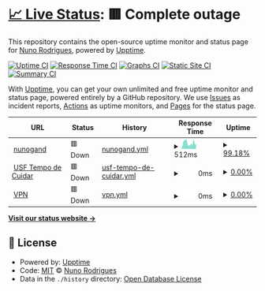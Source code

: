 # [📈 Live Status](https://nunogand.com): <!--live status--> **🟥 Complete outage**

This repository contains the open-source uptime monitor and status page for [Nuno Rodrigues](nunogand.github.io), powered by [Upptime](https://github.com/upptime/upptime).

[![Uptime CI](https://github.com/nunogand/upptime/workflows/Uptime%20CI/badge.svg)](https://github.com/nunogand/upptime/actions?query=workflow%3A%22Uptime+CI%22)
[![Response Time CI](https://github.com/nunogand/upptime/workflows/Response%20Time%20CI/badge.svg)](https://github.com/nunogand/upptime/actions?query=workflow%3A%22Response+Time+CI%22)
[![Graphs CI](https://github.com/nunogand/upptime/workflows/Graphs%20CI/badge.svg)](https://github.com/nunogand/upptime/actions?query=workflow%3A%22Graphs+CI%22)
[![Static Site CI](https://github.com/nunogand/upptime/workflows/Static%20Site%20CI/badge.svg)](https://github.com/nunogand/upptime/actions?query=workflow%3A%22Static+Site+CI%22)
[![Summary CI](https://github.com/nunogand/upptime/workflows/Summary%20CI/badge.svg)](https://github.com/nunogand/upptime/actions?query=workflow%3A%22Summary+CI%22)

With [Upptime](https://upptime.js.org), you can get your own unlimited and free uptime monitor and status page, powered entirely by a GitHub repository. We use [Issues](https://github.com/nunogand/upptime/issues) as incident reports, [Actions](https://github.com/nunogand/upptime/actions) as uptime monitors, and [Pages](https://nunogand.com) for the status page.

<!--start: status pages-->
<!-- This summary is generated by Upptime (https://github.com/upptime/upptime) -->
<!-- Do not edit this manually, your changes will be overwritten -->
<!-- prettier-ignore -->
| URL | Status | History | Response Time | Uptime |
| --- | ------ | ------- | ------------- | ------ |
| <img alt="" src="https://icons.duckduckgo.com/ip3/nunogand.com.ico" height="13"> [nunogand](https://nunogand.com) | 🟥 Down | [nunogand.yml](https://github.com/nunogand/uptime/commits/HEAD/history/nunogand.yml) | <details><summary><img alt="Response time graph" src="./graphs/nunogand/response-time-week.png" height="20"> 512ms</summary><br><a href="https://nunogand.github.io/uptime/history/nunogand"><img alt="Response time 407" src="https://img.shields.io/endpoint?url=https%3A%2F%2Fraw.githubusercontent.com%2Fnunogand%2Fuptime%2FHEAD%2Fapi%2Fnunogand%2Fresponse-time.json"></a><br><a href="https://nunogand.github.io/uptime/history/nunogand"><img alt="24-hour response time 408" src="https://img.shields.io/endpoint?url=https%3A%2F%2Fraw.githubusercontent.com%2Fnunogand%2Fuptime%2FHEAD%2Fapi%2Fnunogand%2Fresponse-time-day.json"></a><br><a href="https://nunogand.github.io/uptime/history/nunogand"><img alt="7-day response time 512" src="https://img.shields.io/endpoint?url=https%3A%2F%2Fraw.githubusercontent.com%2Fnunogand%2Fuptime%2FHEAD%2Fapi%2Fnunogand%2Fresponse-time-week.json"></a><br><a href="https://nunogand.github.io/uptime/history/nunogand"><img alt="30-day response time 475" src="https://img.shields.io/endpoint?url=https%3A%2F%2Fraw.githubusercontent.com%2Fnunogand%2Fuptime%2FHEAD%2Fapi%2Fnunogand%2Fresponse-time-month.json"></a><br><a href="https://nunogand.github.io/uptime/history/nunogand"><img alt="1-year response time 425" src="https://img.shields.io/endpoint?url=https%3A%2F%2Fraw.githubusercontent.com%2Fnunogand%2Fuptime%2FHEAD%2Fapi%2Fnunogand%2Fresponse-time-year.json"></a></details> | <details><summary><a href="https://nunogand.github.io/uptime/history/nunogand">99.18%</a></summary><a href="https://nunogand.github.io/uptime/history/nunogand"><img alt="All-time uptime 99.98%" src="https://img.shields.io/endpoint?url=https%3A%2F%2Fraw.githubusercontent.com%2Fnunogand%2Fuptime%2FHEAD%2Fapi%2Fnunogand%2Fuptime.json"></a><br><a href="https://nunogand.github.io/uptime/history/nunogand"><img alt="24-hour uptime 100.00%" src="https://img.shields.io/endpoint?url=https%3A%2F%2Fraw.githubusercontent.com%2Fnunogand%2Fuptime%2FHEAD%2Fapi%2Fnunogand%2Fuptime-day.json"></a><br><a href="https://nunogand.github.io/uptime/history/nunogand"><img alt="7-day uptime 99.18%" src="https://img.shields.io/endpoint?url=https%3A%2F%2Fraw.githubusercontent.com%2Fnunogand%2Fuptime%2FHEAD%2Fapi%2Fnunogand%2Fuptime-week.json"></a><br><a href="https://nunogand.github.io/uptime/history/nunogand"><img alt="30-day uptime 99.72%" src="https://img.shields.io/endpoint?url=https%3A%2F%2Fraw.githubusercontent.com%2Fnunogand%2Fuptime%2FHEAD%2Fapi%2Fnunogand%2Fuptime-month.json"></a><br><a href="https://nunogand.github.io/uptime/history/nunogand"><img alt="1-year uptime 99.97%" src="https://img.shields.io/endpoint?url=https%3A%2F%2Fraw.githubusercontent.com%2Fnunogand%2Fuptime%2FHEAD%2Fapi%2Fnunogand%2Fuptime-year.json"></a></details>
| <img alt="" src="https://icons.duckduckgo.com/ip3/null.ico" height="13"> [USF Tempo de Cuidar](https:www.usftempodecuidar.pt) | 🟥 Down | [usf-tempo-de-cuidar.yml](https://github.com/nunogand/uptime/commits/HEAD/history/usf-tempo-de-cuidar.yml) | <details><summary><img alt="Response time graph" src="./graphs/usf-tempo-de-cuidar/response-time-week.png" height="20"> 0ms</summary><br><a href="https://nunogand.github.io/uptime/history/usf-tempo-de-cuidar"><img alt="Response time 0" src="https://img.shields.io/endpoint?url=https%3A%2F%2Fraw.githubusercontent.com%2Fnunogand%2Fuptime%2FHEAD%2Fapi%2Fusf-tempo-de-cuidar%2Fresponse-time.json"></a><br><a href="https://nunogand.github.io/uptime/history/usf-tempo-de-cuidar"><img alt="24-hour response time 0" src="https://img.shields.io/endpoint?url=https%3A%2F%2Fraw.githubusercontent.com%2Fnunogand%2Fuptime%2FHEAD%2Fapi%2Fusf-tempo-de-cuidar%2Fresponse-time-day.json"></a><br><a href="https://nunogand.github.io/uptime/history/usf-tempo-de-cuidar"><img alt="7-day response time 0" src="https://img.shields.io/endpoint?url=https%3A%2F%2Fraw.githubusercontent.com%2Fnunogand%2Fuptime%2FHEAD%2Fapi%2Fusf-tempo-de-cuidar%2Fresponse-time-week.json"></a><br><a href="https://nunogand.github.io/uptime/history/usf-tempo-de-cuidar"><img alt="30-day response time 0" src="https://img.shields.io/endpoint?url=https%3A%2F%2Fraw.githubusercontent.com%2Fnunogand%2Fuptime%2FHEAD%2Fapi%2Fusf-tempo-de-cuidar%2Fresponse-time-month.json"></a><br><a href="https://nunogand.github.io/uptime/history/usf-tempo-de-cuidar"><img alt="1-year response time 0" src="https://img.shields.io/endpoint?url=https%3A%2F%2Fraw.githubusercontent.com%2Fnunogand%2Fuptime%2FHEAD%2Fapi%2Fusf-tempo-de-cuidar%2Fresponse-time-year.json"></a></details> | <details><summary><a href="https://nunogand.github.io/uptime/history/usf-tempo-de-cuidar">0.00%</a></summary><a href="https://nunogand.github.io/uptime/history/usf-tempo-de-cuidar"><img alt="All-time uptime 0.00%" src="https://img.shields.io/endpoint?url=https%3A%2F%2Fraw.githubusercontent.com%2Fnunogand%2Fuptime%2FHEAD%2Fapi%2Fusf-tempo-de-cuidar%2Fuptime.json"></a><br><a href="https://nunogand.github.io/uptime/history/usf-tempo-de-cuidar"><img alt="24-hour uptime 0.00%" src="https://img.shields.io/endpoint?url=https%3A%2F%2Fraw.githubusercontent.com%2Fnunogand%2Fuptime%2FHEAD%2Fapi%2Fusf-tempo-de-cuidar%2Fuptime-day.json"></a><br><a href="https://nunogand.github.io/uptime/history/usf-tempo-de-cuidar"><img alt="7-day uptime 0.00%" src="https://img.shields.io/endpoint?url=https%3A%2F%2Fraw.githubusercontent.com%2Fnunogand%2Fuptime%2FHEAD%2Fapi%2Fusf-tempo-de-cuidar%2Fuptime-week.json"></a><br><a href="https://nunogand.github.io/uptime/history/usf-tempo-de-cuidar"><img alt="30-day uptime 1.38%" src="https://img.shields.io/endpoint?url=https%3A%2F%2Fraw.githubusercontent.com%2Fnunogand%2Fuptime%2FHEAD%2Fapi%2Fusf-tempo-de-cuidar%2Fuptime-month.json"></a><br><a href="https://nunogand.github.io/uptime/history/usf-tempo-de-cuidar"><img alt="1-year uptime 0.00%" src="https://img.shields.io/endpoint?url=https%3A%2F%2Fraw.githubusercontent.com%2Fnunogand%2Fuptime%2FHEAD%2Fapi%2Fusf-tempo-de-cuidar%2Fuptime-year.json"></a></details>
| <img alt="" src="https://icons.duckduckgo.com/ip3/nunogand.asuscomm.com.ico" height="13"> [VPN](https://nunogand.asuscomm.com) | 🟥 Down | [vpn.yml](https://github.com/nunogand/uptime/commits/HEAD/history/vpn.yml) | <details><summary><img alt="Response time graph" src="./graphs/vpn/response-time-week.png" height="20"> 0ms</summary><br><a href="https://nunogand.github.io/uptime/history/vpn"><img alt="Response time 0" src="https://img.shields.io/endpoint?url=https%3A%2F%2Fraw.githubusercontent.com%2Fnunogand%2Fuptime%2FHEAD%2Fapi%2Fvpn%2Fresponse-time.json"></a><br><a href="https://nunogand.github.io/uptime/history/vpn"><img alt="24-hour response time 0" src="https://img.shields.io/endpoint?url=https%3A%2F%2Fraw.githubusercontent.com%2Fnunogand%2Fuptime%2FHEAD%2Fapi%2Fvpn%2Fresponse-time-day.json"></a><br><a href="https://nunogand.github.io/uptime/history/vpn"><img alt="7-day response time 0" src="https://img.shields.io/endpoint?url=https%3A%2F%2Fraw.githubusercontent.com%2Fnunogand%2Fuptime%2FHEAD%2Fapi%2Fvpn%2Fresponse-time-week.json"></a><br><a href="https://nunogand.github.io/uptime/history/vpn"><img alt="30-day response time 0" src="https://img.shields.io/endpoint?url=https%3A%2F%2Fraw.githubusercontent.com%2Fnunogand%2Fuptime%2FHEAD%2Fapi%2Fvpn%2Fresponse-time-month.json"></a><br><a href="https://nunogand.github.io/uptime/history/vpn"><img alt="1-year response time 0" src="https://img.shields.io/endpoint?url=https%3A%2F%2Fraw.githubusercontent.com%2Fnunogand%2Fuptime%2FHEAD%2Fapi%2Fvpn%2Fresponse-time-year.json"></a></details> | <details><summary><a href="https://nunogand.github.io/uptime/history/vpn">0.00%</a></summary><a href="https://nunogand.github.io/uptime/history/vpn"><img alt="All-time uptime 0.00%" src="https://img.shields.io/endpoint?url=https%3A%2F%2Fraw.githubusercontent.com%2Fnunogand%2Fuptime%2FHEAD%2Fapi%2Fvpn%2Fuptime.json"></a><br><a href="https://nunogand.github.io/uptime/history/vpn"><img alt="24-hour uptime 0.00%" src="https://img.shields.io/endpoint?url=https%3A%2F%2Fraw.githubusercontent.com%2Fnunogand%2Fuptime%2FHEAD%2Fapi%2Fvpn%2Fuptime-day.json"></a><br><a href="https://nunogand.github.io/uptime/history/vpn"><img alt="7-day uptime 0.00%" src="https://img.shields.io/endpoint?url=https%3A%2F%2Fraw.githubusercontent.com%2Fnunogand%2Fuptime%2FHEAD%2Fapi%2Fvpn%2Fuptime-week.json"></a><br><a href="https://nunogand.github.io/uptime/history/vpn"><img alt="30-day uptime 0.00%" src="https://img.shields.io/endpoint?url=https%3A%2F%2Fraw.githubusercontent.com%2Fnunogand%2Fuptime%2FHEAD%2Fapi%2Fvpn%2Fuptime-month.json"></a><br><a href="https://nunogand.github.io/uptime/history/vpn"><img alt="1-year uptime 0.00%" src="https://img.shields.io/endpoint?url=https%3A%2F%2Fraw.githubusercontent.com%2Fnunogand%2Fuptime%2FHEAD%2Fapi%2Fvpn%2Fuptime-year.json"></a></details>

<!--end: status pages-->

[**Visit our status website →**](https://nunogand.com)

## 📄 License

- Powered by: [Upptime](https://github.com/upptime/upptime)
- Code: [MIT](./LICENSE) © [Nuno Rodrigues](nunogand.github.io)
- Data in the `./history` directory: [Open Database License](https://opendatacommons.org/licenses/odbl/1-0/)
